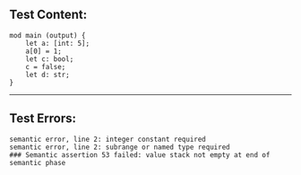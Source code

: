 
Test Content: 
-------------------------
```
mod main (output) {  
    let a: [int: 5];
    a[0] = 1;
    let c: bool;
    c = false;
    let d: str;
}
```
------------------------

Test Errors:
-------------------------
```
semantic error, line 2: integer constant required
semantic error, line 2: subrange or named type required
### Semantic assertion 53 failed: value stack not empty at end of semantic phase
```

